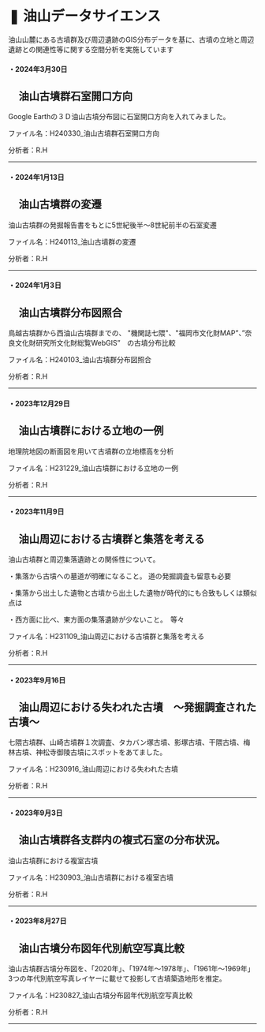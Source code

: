 # ❚ 油山データサイエンス
   油山山麓にある古墳群及び周辺遺跡のGIS分布データを基に、古墳の立地と周辺遺跡との関連性等に関する空間分析を実施しています
    
  
#### ・2024年3月30日
## 　油山古墳群石室開口方向
Google Earthの３Ｄ油山古墳分布図に石室開口方向を入れてみました。

ファイル名：H240330_油山古墳群石室開口方向

分析者：R.H

___


#### ・2024年1月13日
## 　油山古墳群の変遷
油山古墳群の発掘報告書をもとに5世紀後半～8世紀前半の石室変遷

ファイル名：H240113_油山古墳群の変遷

分析者：R.H

___

  
#### ・2024年1月3日
## 　油山古墳群分布図照合
鳥越古墳群から西油山古墳群までの、
"機関誌七隈"、"福岡市文化財MAP”、”奈良文化財研究所文化財総覧WebGIS”　の古墳分布比較 

ファイル名：H240103_油山古墳群分布図照合

分析者：R.H

___
  

#### ・2023年12月29日
## 　油山古墳群における立地の一例
地理院地図の断面図を用いて古墳群の立地標高を分析

ファイル名：H231229_油山古墳群における立地の一例

分析者：R.H

___

  
#### ・2023年11月9日
## 　油山周辺における古墳群と集落を考える
油山古墳群と周辺集落遺跡との関係性について。

・集落から古墳への墓道が明確になること。 道の発掘調査も留意も必要

・集落から出土した遺物と古墳から出土した遺物が時代的にも合致もしくは類似点は

・西方面に比べ、東方面の集落遺跡が少ないこと。　等々

ファイル名：H231109_油山周辺における古墳群と集落を考える

分析者：R.H

___

  
#### ・2023年9月16日
## 　油山周辺における失われた古墳　～発掘調査された古墳～　
七隈古墳群、山崎古墳群１次調査、タカバン塚古墳、影塚古墳、干隈古墳、梅林古墳、神松寺御陵古墳にスポットをあてました。

ファイル名：H230916_油山周辺における失われた古墳

分析者：R.H

___

  
#### ・2023年9月3日
## 　油山古墳群各支群内の複式石室の分布状況。
油山古墳群における複室古墳

ファイル名：H230903_油山古墳群における複室古墳

分析者：R.H

___

  
#### ・2023年8月27日
## 　油山古墳分布図年代別航空写真比較
油山古墳群古墳分布図を、「2020年」、「1974年～1978年」、「1961年～1969年」3つの年代別航空写真レイヤーに載せて投影して古墳築造地形を推定。

ファイル名：H230827_油山古墳分布図年代別航空写真比較

分析者：R.H

___

  
